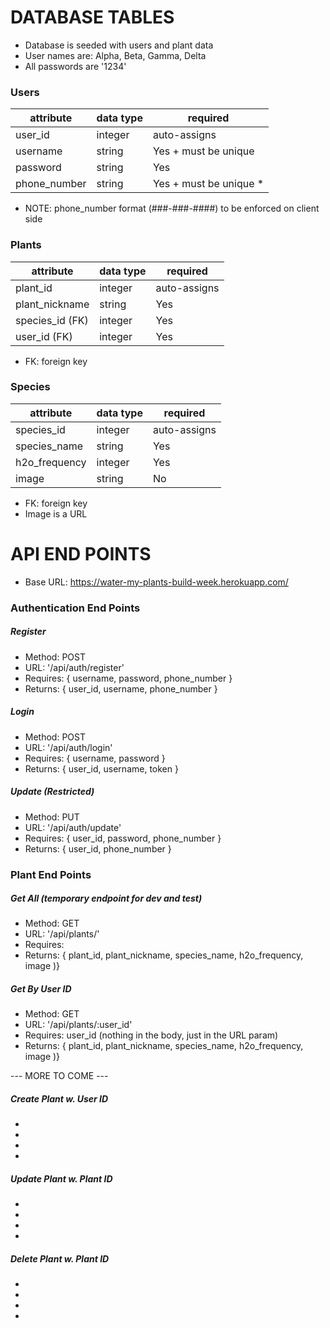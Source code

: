 #  DATABASE TABLES

* Database is seeded with users and plant data
* User names are: Alpha, Beta, Gamma, Delta
* All passwords are '1234'

### Users

| attribute      | data type | required                |
|----------------|-----------|-------------------------|
| user_id        | integer   | auto-assigns            |
| username       | string    | Yes + must be unique    |
| password       | string    | Yes                     |
| phone_number   | string    | Yes + must be unique *  |

* NOTE: phone_number format (###-###-####) to be enforced on client side 


### Plants

| attribute           | data type | required     |
|---------------------|-----------|--------------|
| plant_id            | integer   | auto-assigns |
| plant_nickname      | string    | Yes          |
| species_id (FK)     | integer   | Yes          |
| user_id (FK)        | integer   | Yes          |

* FK: foreign key

### Species

| attribute         | data type | required     |
|-------------------|-----------|--------------|
| species_id        | integer   | auto-assigns |
| species_name      | string    | Yes          |
| h2o_frequency     | integer   | Yes          |
| image             | string    | No           |

- FK: foreign key
- Image is a URL 



#  API END POINTS

* Base URL: https://water-my-plants-build-week.herokuapp.com/

### Authentication End Points

##### Register
* Method: POST
* URL: '/api/auth/register' 
* Requires: { username, password, phone_number } 
* Returns: { user_id, username, phone_number }

##### Login
* Method: POST
* URL: '/api/auth/login' 
* Requires: { username, password }
* Returns: { user_id, username, token }

##### Update (Restricted)
* Method: PUT
* URL: '/api/auth/update' 
* Requires: { user_id, password, phone_number } 
* Returns: { user_id, phone_number }

### Plant End Points ##

##### Get All (temporary endpoint for dev and test)
* Method: GET
* URL: '/api/plants/' 
* Requires:  
* Returns: { plant_id, plant_nickname, species_name, h2o_frequency, image )}

##### Get By User ID
* Method: GET
* URL: '/api/plants/:user_id' 
* Requires: user_id (nothing in the body, just in the URL param)  
* Returns: { plant_id, plant_nickname, species_name, h2o_frequency, image )}

--- MORE TO COME ---

##### Create Plant w. User ID
*
*
*
*

##### Update Plant w. Plant ID
*
*
*
*

##### Delete Plant w. Plant ID
*
*
*
*
